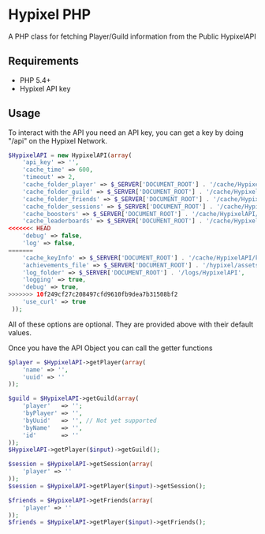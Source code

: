# Hypixel PHP

A PHP class for fetching Player/Guild information from the Public HypixelAPI

## Requirements
- PHP 5.4+
- Hypixel API key

## Usage

To interact with the API you need an API key, you can get a key by doing "/api" on the Hypixel Network.

```PHP
$HypixelAPI = new HypixelAPI(array(
    'api_key' => '',
    'cache_time' => 600,
    'timeout' => 2,
    'cache_folder_player' => $_SERVER['DOCUMENT_ROOT'] . '/cache/HypixelAPI/player',
    'cache_folder_guild' => $_SERVER['DOCUMENT_ROOT'] . '/cache/HypixelAPI/guild',
    'cache_folder_friends' => $_SERVER['DOCUMENT_ROOT'] . '/cache/HypixelAPI/friends',
    'cache_folder_sessions' => $_SERVER['DOCUMENT_ROOT'] . '/cache/HypixelAPI/sessions',
    'cache_boosters' => $_SERVER['DOCUMENT_ROOT'] . '/cache/HypixelAPI/boosters.json',
    'cache_leaderboards' => $_SERVER['DOCUMENT_ROOT'] . '/cache/HypixelAPI/leaderboards.json',
<<<<<<< HEAD
    'debug' => false,
    'log' => false,
=======
    'cache_keyInfo' => $_SERVER['DOCUMENT_ROOT'] . '/cache/HypixelAPI/keyInfo.json',
    'achievements_file' => $_SERVER['DOCUMENT_ROOT'] . '/hypixel/assets/achievements.json',
    'log_folder' => $_SERVER['DOCUMENT_ROOT'] . '/logs/HypixelAPI',
    'logging' => true,
    'debug' => true,
>>>>>>> 10f249cf27c208497cfd9610fb9dea7b31508bf2
    'use_curl' => true
 ));
 ```
     
All of these options are optional. They are provided above with their default values.

Once you have the API Object you can call the getter functions

```PHP
$player = $HypixelAPI->getPlayer(array(
    'name' => '',
    'uuid' => ''
));
```
```PHP
$guild = $HypixelAPI->getGuild(array(
    'player'   => '';
    'byPlayer' => '',
    'byUuid'   => '', // Not yet supported
    'byName'   => '',
    'id'       => ''
));
$HypixelAPI->getPlayer($input)->getGuild();
```
```PHP
$session = $HypixelAPI->getSession(array(
    'player' => ''
));
$session = $HypixelAPI->getPlayer($input)->getSession();
```
```PHP
$friends = $HypixelAPI->getFriends(array(
    'player' => ''
));
$friends = $HypixelAPI->getPlayer($input)->getFriends();
```
